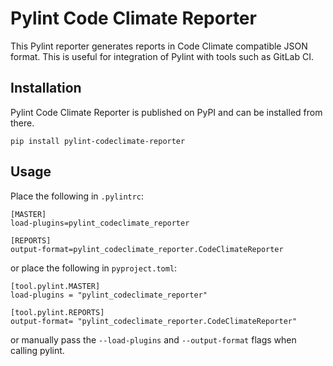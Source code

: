 # Pylint Code Climate Reporter

This Pylint reporter generates reports in Code Climate compatible JSON format.
This is useful for integration of Pylint with tools such as GitLab CI.

## Installation

Pylint Code Climate Reporter is published on PyPI and can be installed from
there.

```
pip install pylint-codeclimate-reporter
```

## Usage

Place the following in `.pylintrc`:

```
[MASTER]
load-plugins=pylint_codeclimate_reporter

[REPORTS]
output-format=pylint_codeclimate_reporter.CodeClimateReporter
```

or place the following in `pyproject.toml`:

```
[tool.pylint.MASTER]
load-plugins = "pylint_codeclimate_reporter"

[tool.pylint.REPORTS]
output-format= "pylint_codeclimate_reporter.CodeClimateReporter"
```

or manually pass the `--load-plugins` and `--output-format` flags when calling
pylint.
